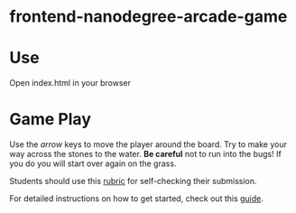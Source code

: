 frontend-nanodegree-arcade-game
===============================
# Use

Open index.html in your browser

# Game Play

Use the _arrow_ keys to move the player around the board. Try to make your way across the stones to the water. **Be careful** not to run into the bugs! If you do you will start over again on the grass.


Students should use this [rubric](https://www.udacity.com/course/viewer/#!/c-nd001/l-2696458597/m-2687128535) for self-checking their submission.

For detailed instructions on how to get started, check out this [guide](https://docs.google.com/document/d/1v01aScPjSWCCWQLIpFqvg3-vXLH2e8_SZQKC8jNO0Dc/pub?embedded=true).
